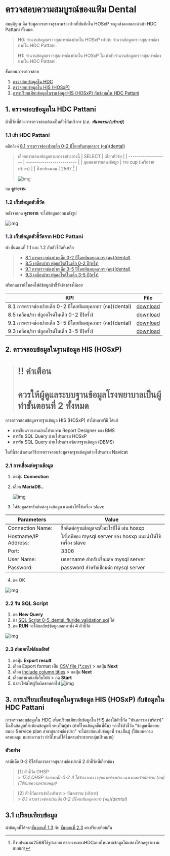 # ตรวจสอบความสมบูรณ์ของแฟ้ม Dental

สมมุติฐาน คือ ข้อมูลการตรวจสุขภาพช่องปากที่บันทึกใน HOSxP จะถูกส่งออกและนำเข้า HDC Pattani ทั้งหมด

> H<subscript>0</subscript>: จำนวนข้อมูลตรวจสุขภาพช่องปากใน HOSxP เท่ากับ จำนวนข้อมูลตรวจสุขภาพช่องปากใน HDC Pattani.
>
> H<subscript>1</subscript>: จำนวนข้อมูลตรวจสุขภาพช่องปากใน HOSxP ไม่เท่ากับจำนวนข้อมูลตรวจสุขภาพช่องปากใน HDC Pattani.

ขั้นตอนการตรวจสอบ

1. [ตรวจสอบข้อมูลใน HDC](#1-ตรวจสอบข้อมูลใน-hdc-pattani)
1. [ตรวจสอบข้อมูลใน HIS (HOSxP)](#2-ตรวจสอบข้อมูลในฐานข้อมูล-his-hosxp)
1. [การเปรียบเทียบข้อมูลในฐานข้อมูล ​HIS (HOSxP) กับข้อมูลใน HDC Pattani](#3-การเปรียบเทียบข้อมูลในฐานข้อมูล-his-hosxp-กับข้อมูลใน-hdc-pattani)

## 1. ตรวจสอบข้อมูลใน HDC Pattani

ตัวชี้วัดที่ต้องการตรวจสอบต้องเป็นตัวชี้วัดบริการ (_i.e. **ทันตกรรม (บริการ)**_)

### 1.1 เข้า HDC Pattani

คลิกลิงค์ [8.1 การตรวจช่องปากเด็ก 0-2 ปีโดยทันตบุคลากร (คน)(dental)](https://ptn.hdc.moph.go.th/hdc/reports/report.php?cat_id=fc73b811eb6d9206e7e5baf8ad20d7b9&id=08d03b47087f5cfa3d1cfdcdd4d7e4b7)

> เลือกการแสดงข้อมูลตามตารางข้างล่างนี้
> | SELECT | เลือกหัวข้อ |
> | ------------------- | ------------------------- |
> | มุมมองการแสดงข้อมูล | ราย cup (เครือข่ายบริการ) |
> | ปีงบประมาณ | 2567 [^footnote1] |
>
> ![img](./src/images/Screenshot%202568-02-23%20at%2008.38.19.png)

[^footnote1]: ปีงบประมาณ2568ใช้รูปแบบการรายงานของHDCแบบใหม่หากข้อมูลไม่แสดงให้กดดูรายงานแบบเก่า

กด **ดูรายงาน**

### 1.2 เก็บข้อมูลตัวชี้วัด

หลังจากกด **ดูรายงาน** จะได้ข้อมูลออกมาดังรูป

![img](./src/images/Screenshot%202568-02-23%20at%2007.53.52.png)

### 1.3 เก็บข้อมูลตัวชี้วัดจาก HDC Pattani

ทำ ขั้นตอนที่ 1.1 และ 1.2 กับตัวชี้วัดที่เหลือ

> - [8.1 การตรวจช่องปากเด็ก 0-2 ปีโดยทันตบุคลากร (คน)(dental)](https://ptn.hdc.moph.go.th/hdc/reports/report.php?cat_id=fc73b811eb6d9206e7e5baf8ad20d7b9&id=08d03b47087f5cfa3d1cfdcdd4d7e4b7)
> - [8.5 เคลือบ/ทา ฟลูออไรด์ในเด็ก 0-2 ปี(ครั้ง)](https://ptn.hdc.moph.go.th/hdc/reports/report.php?cat_id=fc73b811eb6d9206e7e5baf8ad20d7b9&id=b7b888d136a807031d4fd3e8719607f6)
> - [9.1 การตรวจช่องปากเด็ก 3-5 ปีโดยทันตบุคลากร (คน)(dental)](https://ptn.hdc.moph.go.th/hdc/reports/report.php?cat_id=fc73b811eb6d9206e7e5baf8ad20d7b9&id=5e7a19bfa7c910848977f72acf986b4a)
> - [9.3 เคลือบ/ทา ฟลูออไรด์ในเด็ก 3-5 ปี(ครั้ง)](https://ptn.hdc.moph.go.th/hdc/reports/report.php?cat_id=fc73b811eb6d9206e7e5baf8ad20d7b9&id=81a4ac535652165557b5724db2096f8f)

หรือกดดาวน์โหลดไฟล์ข้อมูลตัวชี้วัดข้างล่างได้เลย

| KPI                                                      | File                                                                         |
| -------------------------------------------------------- | ---------------------------------------------------------------------------- |
| 8.1 การตรวจช่องปากเด็ก 0-2 ปีโดยทันตบุคลากร (คน)(dental) | [download](./src/hdc_exports/export_data_20250223_1740274149_U2M7H410YK.csv) |
| 8.5 เคลือบ/ทา ฟลูออไรด์ในเด็ก 0-2 ปี(ครั้ง)              | [download](./src/hdc_exports/export_data_20250223_1740274632_EWL9JSMFKP.csv) |
| 9.1 การตรวจช่องปากเด็ก 3-5 ปีโดยทันตบุคลากร (คน)(dental) | [download](./src/hdc_exports/export_data_20250223_1740274565_Q7WEID09ZX.csv) |
| 9.3 เคลือบ/ทา ฟลูออไรด์ในเด็ก 3-5 ปี(ครั้ง)              | [download](./src/hdc_exports/export_data_20250223_1740274666_TCA1VJZCGT.csv) |

## 2. ตรวจสอบข้อมูลในฐานข้อมูล HIS (HOSxP)

> # !! คำเตือน
>
> # ควรให้ผู้ดูแลระบบฐานข้อมูลโรงพยาบาลเป็นผู้ทำขั้นตอนที่ 2 ทั้งหมด

การตรวจสอบข้อมูลจากฐานข้อมูล HIS (HOSxP) ทำได้หลายวิธี ได้แก่

- การเขียนรายงานผ่านโปรแกรม Report Designer ของ BMS
- การรัน SQL Query ผ่านโปรแกรม HOSxP
- การรัน SQL Query ผ่านโปรแกรมจัดการฐานข้อมูล (DBMS)

ในที่นี้ขอนำเสนอวิธีการตรวจสอบข้อมูลจากฐานข้อมูลด้วยโปรแกรม Navicat

### 2.1 การเชื่อมต่อฐานข้อมูล

1. กดปุ่ม **Connection**
1. เลือก **MariaDB..**

   ![img](./src/images/2.png)

1. ใส่ข้อมูลสำหรับติดต่อฐานข้อมูล แนะนำให้ใช้เครื่อง slave

| Parameters           | Value                                                      |
| -------------------- | ---------------------------------------------------------- |
| Connection Name:     | ชื่อติดต่อฐานข้อมูลจะตั้งอะไรก็ได้ เช่น hosxp              |
| Hostname/IP Address: | ใส่ไอพีของ mysql server ของ hosxp แนะนำให้ใช้เครื่อง slave |
| Port:                | 3306                                                       |
| User Name:           | username สำหรับเชื่อมต่อ mysql server                      |
| Password:            | password สำหรับเชื่อมต่อ mysql server                      |

4. กด OK

![img](./src/images/3.png)

### 2.2 รัน SQL Script

1. กด **New Query**
2. นำ [SQL Script 0-5_dental_fluride_validation.sql](./src/script/0-5_dental_fluride_validation.sql) ใส่
3. กด **RUN** จะได้ผลลัพธ์ข้อมูลออกมาทั้ง 4 ตัวชี้วัด

![img](./src/images/5.png)

### 2.3 ส่งออกไฟล์ผลลัพธ์

1. กดปุ่ม **Export result**
1. เลือก Export format เป็น <ins>CSV file (\*.csv)</ins> > กดปุ่ม **Next**
1. เลือก <ins>Include column titles</ins> > กดปุ่ม **Next**
1. เลือกตำแหน่งที่เก็บไฟล์ > กด **Start**
1. นำส่งไฟล์ให้ผู้รับผิดชอบต่อไป
   ![img](./src/images/6.png)

## 3. การเปรียบเทียบข้อมูลในฐานข้อมูล HIS (HOSxP) กับข้อมูลใน HDC Pattani

การตรวจสอบข้อมูลใน HDC เพื่อเปรียบเทียบกับข้อมูลใน HIS ต้องใช้ตัวชี้วัด "ทันตกรรม (บริการ)" ซึ่งเป็นข้อมูลที่สะท้อนข้อมูลที่ รพ.เป็นผู้ทำ (ทำที่ไหนข้อมูลขึ้นที่นั่น) หากใช้ตัวชี้วัด "ข้อมูลเพื่อตอบสนอง Service plan สาขาสุขภาพช่องปาก" จะไม่สะท้อนกับข้อมูลที่ รพ.เป็นผู้ (ใช้แบบความครอบคลุม หมายความว่า ทำที่ไหนก็ได้ขึ้นตามประชากรกลุ่มเป้าหมาย)

### ตัวอย่าง

กรณีเด็ก 0-2 ปีได้รับการตรวจสุขภาพช่องปากมี 2 ตัวชี้วัดที่เกี่ยวข้อง

> [1] ตัวชี้วัด OHSP <br> > _17.4 OHSP ร้อยละเด็ก 0-2 ปี ได้รับการตรวจสุขภาพช่องปาก เฉพาะเขตรับผิดชอบ (คน) (ใช้แบบความครอบคลุม)_

> [2] ตัวชี้วัดการเข้าถึงบริการ > ทันตกรรม (บริการ) <br> > _8.1 การตรวจช่องปากเด็ก 0-2 ปีโดยทันตบุคลากร (คน)(dental)_

## 3.1 เปรียบเทียบข้อมูล

นำข้อมูลที่ได้จาก[ขั้นตอนที่ 1.3](#13-เก็บข้อมูลตัวชี้วัดจาก-hdc-pattani) กับ [ขั้นตอนที่ 2.3](#23-ส่งออกไฟล์ผลลัพธ์) มาเปรียบเทียบกัน
